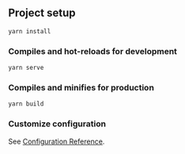

## Project setup
```
yarn install
```

### Compiles and hot-reloads for development
```
yarn serve
```

### Compiles and minifies for production
```
yarn build
```


### Customize configuration
See [Configuration Reference](https://cli.vuejs.org/config/).
